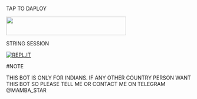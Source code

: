 <h>TAP TO DAPLOY</h>

<p align=""><a href="https://heroku.com/deploy?template=https://github.com/SUKHPAL443/MAMBAVC">
<img src="https://img.shields.io/badge/Deploy%20To%20Heroku-aqua?style=flat&logo=heroku" width="325" height="50.100" /></a></p>

<H>STRING SESSION</H>

[![REPL.IT](https://img.shields.io/badge/repl.it-generateString-yellowgreen)](https://replit.com/@SUKHPAL443/DARKCOBRA-1#main.py)

#NOTE 

<p> THIS BOT IS ONLY FOR INDIANS. IF ANY OTHER COUNTRY PERSON WANT THIS BOT SO PLEASE TELL ME OR CONTACT ME ON TELEGRAM @MAMBA_STAR </p>
